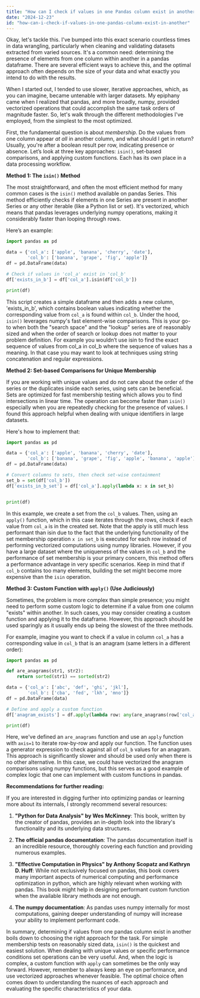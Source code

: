 ```yaml
---
title: "How can I check if values in one Pandas column exist in another?"
date: "2024-12-23"
id: "how-can-i-check-if-values-in-one-pandas-column-exist-in-another"
---
```


Okay, let's tackle this. I've bumped into this exact scenario countless times in data wrangling, particularly when cleaning and validating datasets extracted from varied sources. It's a common need: determining the presence of elements from one column within another in a pandas dataframe. There are several efficient ways to achieve this, and the optimal approach often depends on the size of your data and what exactly you intend to do with the results.

When I started out, I tended to use slower, iterative approaches, which, as you can imagine, became untenable with larger datasets. My epiphany came when I realized that pandas, and more broadly, numpy, provided vectorized operations that could accomplish the same task orders of magnitude faster. So, let's walk through the different methodologies I've employed, from the simplest to the most optimized.

First, the fundamental question is about *membership*. Do the values from one column appear *at all* in another column, and what should I get in return? Usually, you're after a boolean result per row, indicating presence or absence. Let’s look at three key approaches: `isin()`, set-based comparisons, and applying custom functions. Each has its own place in a data processing workflow.

**Method 1: The `isin()` Method**

The most straightforward, and often the most efficient method for many common cases is the `isin()` method available on pandas Series. This method efficiently checks if elements in one Series are present in another Series or any other iterable (like a Python list or set). It's vectorized, which means that pandas leverages underlying numpy operations, making it considerably faster than looping through rows.

Here’s an example:

```python
import pandas as pd

data = {'col_a': ['apple', 'banana', 'cherry', 'date'],
        'col_b': ['banana', 'grape', 'fig', 'apple']}
df = pd.DataFrame(data)

# Check if values in 'col_a' exist in 'col_b'
df['exists_in_b'] = df['col_a'].isin(df['col_b'])

print(df)
```
This script creates a simple dataframe and then adds a new column, 'exists_in_b', which contains boolean values indicating whether the corresponding value from `col_a` is found within `col_b`. Under the hood, `isin()` leverages numpy's fast element-wise comparisons. This is your go-to when both the "search space" and the "lookup" series are of reasonably sized and when the order of search or lookup does not matter to your problem definition. For example you wouldn’t use isin to find the exact sequence of values from col_a in col_b where the sequence of values has a meaning. In that case you may want to look at techniques using string concatenation and regular expressions.

**Method 2: Set-based Comparisons for Unique Membership**

If you are working with unique values and do not care about the order of the series or the duplicates inside each series, using sets can be beneficial. Sets are optimized for fast membership testing which allows you to find intersections in linear time. The operation can become faster than `isin()` especially when you are repeatedly checking for the presence of values. I found this approach helpful when dealing with unique identifiers in large datasets.

Here's how to implement that:

```python
import pandas as pd

data = {'col_a': ['apple', 'banana', 'cherry', 'date'],
        'col_b': ['banana', 'grape', 'fig', 'apple', 'banana', 'apple']}
df = pd.DataFrame(data)

# Convert columns to sets, then check set-wise containment
set_b = set(df['col_b'])
df['exists_in_b_set'] = df['col_a'].apply(lambda x: x in set_b)


print(df)

```
In this example, we create a set from the `col_b` values. Then, using an `apply()` function, which in this case iterates through the rows, check if each value from `col_a` is in the created set.  Note that the apply is still much less performant than isin due to the fact that the underlying functionality of the set membership operation `x in set_b` is executed for each row instead of performing vectorized computations using numpy libraries. However, if you have a large dataset where the uniqueness of the values in `col_b` and the performance of set membership is your primary concern, this method offers a performance advantage in very specific scenarios. Keep in mind that if `col_b` contains too many elements, building the set might become more expensive than the `isin` operation.

**Method 3: Custom Function with `apply()` (Use Judiciously)**

Sometimes, the problem is more complex than simple presence; you might need to perform some custom logic to determine if a value from one column "exists" within another. In such cases, you may consider creating a custom function and applying it to the dataframe. However, this approach should be used sparingly as it usually ends up being the slowest of the three methods.

For example, imagine you want to check if a value in column `col_a` has a corresponding value in `col_b` that is an anagram (same letters in a different order):

```python
import pandas as pd

def are_anagrams(str1, str2):
    return sorted(str1) == sorted(str2)

data = {'col_a': ['abc', 'def', 'ghi', 'jkl'],
        'col_b': ['cba', 'fed', 'lkh', 'mno']}
df = pd.DataFrame(data)

# Define and apply a custom function
df['anagram_exists'] = df.apply(lambda row: any(are_anagrams(row['col_a'], x) for x in df['col_b']), axis=1)

print(df)
```

Here, we've defined an `are_anagrams` function and use an `apply` function with `axis=1` to iterate row-by-row and apply our function. The function uses a generator expression to check against all of `col_b` values for an anagram. This approach is significantly slower and should be used only when there is no other alternative. In this case, we could have vectorized the anagram comparisons using numpy functions, but this serves as a good example of complex logic that one can implement with custom functions in pandas.

**Recommendations for further reading:**

If you are interested in digging further into optimizing pandas or learning more about its internals, I strongly recommend several resources:

1.  **"Python for Data Analysis" by Wes McKinney**: This book, written by the creator of pandas, provides an in-depth look into the library's functionality and its underlying data structures.

2.  **The official pandas documentation**: The pandas documentation itself is an incredible resource, thoroughly covering each function and providing numerous examples.

3.  **"Effective Computation in Physics" by Anthony Scopatz and Kathryn D. Huff**: While not exclusively focused on pandas, this book covers many important aspects of numerical computing and performance optimization in python, which are highly relevant when working with pandas. This book might help in designing performant custom function when the available library methods are not enough.

4.  **The numpy documentation**: As pandas uses numpy internally for most computations, gaining deeper understanding of numpy will increase your ability to implement performant code.

In summary, determining if values from one pandas column exist in another boils down to choosing the right approach for the task. For simple membership tests on reasonably sized data, `isin()` is the quickest and easiest solution. When dealing with unique values or specific performance conditions set operations can be very useful. And, when the logic is complex, a custom function with `apply` can sometimes be the only way forward. However, remember to always keep an eye on performance, and use vectorized approaches whenever feasible. The optimal choice often comes down to understanding the nuances of each approach and evaluating the specific characteristics of your data.
